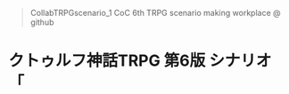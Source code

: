 > CollabTRPGscenario_1
> CoC 6th TRPG scenario making workplace @ github

# クトゥルフ神話TRPG 第6版 シナリオ 「<title>」
## 概要


# 推奨技能

### 必須
目星
### 準必須

### あると良いもの

# あらすじ

# 本文
